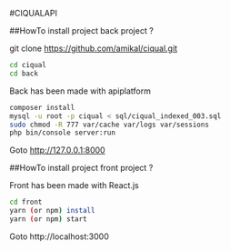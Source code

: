 #CIQUALAPI

##HowTo install project back project ?

git clone https://github.com/amikal/ciqual.git

```bash
cd ciqual
cd back
```

Back has been made with apiplatform

```bash
composer install
mysql -u root -p ciqual < sql/ciqual_indexed_003.sql
sudo chmod -R 777 var/cache var/logs var/sessions
php bin/console server:run
```
Goto http://127.0.0.1:8000


##HowTo install project front project ?

Front has been made with React.js

```bash
cd front
yarn (or npm) install
yarn (or npm) start
```
Goto http://localhost:3000